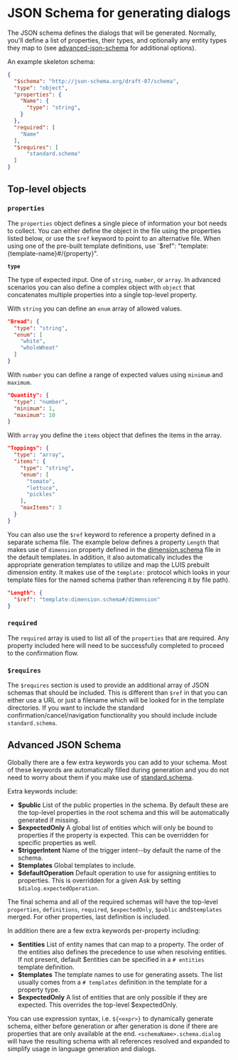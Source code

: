 # JSON Schema for generating dialogs

The JSON schema defines the dialogs that will be generated. Normally, you'll define a list of properties, their types, and optionally any entity types they map to (see [advanced-json-schema](#advanced-json-schema) for additional options).

An example skeleton schema:

```json
{
  "$schema": "http://json-schema.org/draft-07/schema",
  "type": "object",
  "properties": {
    "Name": {
      "type": "string",
    }
  },
  "required": [
    "Name"
  ],
  "$requires": [
      "standard.schema"
  ]  
}
```

## Top-level objects

### `properties`

The `properties` object defines a single piece of information your bot needs to collect.
You can either define the object in the file using the properties listed below, or use the `$ref` keyword to point to an alternative file.
When using one of the pre-built template definitions, use `$ref": "template:{template-name}#/{property}".

**`type`**

The type of expected input. One of `string`, `number`, or `array`. In advanced scenarios you can also define a complex object with `object` that concatenates multiple properties into a single top-level property.

With `string` you can define an `enum` array of allowed values.

```json
"Bread": {
  "type": "string",
  "enum": [
    "white",
    "wholeWheat"
  ]
}
```

With `number` you can define a range of expected values using `minimum` and `maximum`.

```json
"Quantity": {
  "type": "number",
  "minimum": 1,
  "maximum": 10
}
```

With `array` you define the `items` object that defines the items in the array.

```json
"Toppings": {
  "type": "array",
  "items": {
    "type": "string",
    "enum": [
      "tomato",
      "lettuce",
      "pickles"
    ],
    "maxItems": 3
  }
}
```

You can also use the `$ref` keyword to reference a property defined in a separate schema file.
The example below defines a property `Length` that makes use of `dimension` property defined in the [dimension.schema](../generator/templates/dimension.schema) file in the default templates.
In addition, it also automatically includes the appropriate generation templates to utilize and map the LUIS prebuilt dimension entity.
It makes use of the `template:` protocol which looks in your template files for the named schema (rather than referencing it by file path).

```json
"Length": {
  "$ref": "template:dimension.schema#/dimension"
}
```

### `required`

The `required` array is used to list all of the `properties` that are required. Any property included here will need to be successfully completed to proceed to the confirmation flow.

### `$requires`

The `$requires` section is used to provide an additional array of JSON schemas that should be included.
This is different than `$ref` in that you can either use a URL or just a filename which will be looked for in the template directories.
If you want to include the standard confirmation/cancel/navigation functionality you should include include `standard.schema`.

## Advanced JSON Schema

Globally there are a few extra keywords you can add to your schema.
Most of these keywords are automatically filled during generation and you do not need to worry about them if you make use of [standard.schema](../generator/templates/standard.schema).

Extra keywords include:

- **\$public** List of the public properties in the schema.
  By default these are the top-level properties in the root schema and this will be automatically generated if missing.
- **\$expectedOnly** A global list of entities which will only be bound to properties if the property is expected.
  This can be overridden for specific properties as well.
- **\$triggerIntent** Name of the trigger intent--by default the name of the schema.
- **\$templates** Global templates to include.
- **\$defaultOperation** Default operation to use for assigning entities to properties.
  This is overridden for a given Ask by setting `$dialog.expectedOperation`.

 The final schema and all of the required schemas will have the top-level `properties`, `definitions`, `required`, `$expectedOnly`, `$public` and`$templates` merged.
 For other properties, last definition is included.

In addition there are a few extra keywords per-property including:

- **\$entities** List of entity names that can map to a property.
  The order of the entities also defines the precedence to use when resolving entities.
  If not present, default \$entities can be specified in a `# entities` template definition.
- **\$templates** The template names to use for generating assets. The list usually comes from a `# templates` definition in the template for a property type.
- **\$expectedOnly** A list of entities that are only possible if they are expected.
  This overrides the top-level \$expectedOnly.

You can use expression syntax, i.e. `${<expr>}` to dynamically generate schema, either before generation or after generation is done if there are properties that are only available at the end.
`<schemaName>.schema.dialog` will have the resulting schema with all references resolved and expanded to simplify usage in language generation and dialogs.
